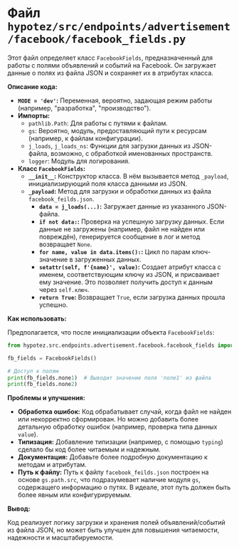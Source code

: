 # Файл `hypotez/src/endpoints/advertisement/facebook/facebook_fields.py`

Этот файл определяет класс `FacebookFields`, предназначенный для работы с полями объявлений и событий на Facebook.  Он загружает данные о полях из файла JSON и сохраняет их в атрибутах класса.

**Описание кода:**

* **`MODE = 'dev'`:**  Переменная, вероятно, задающая режим работы (например, "разработка", "производство").
* **Импорты:**
    * `pathlib.Path`: Для работы с путями к файлам.
    * `gs`:  Вероятно, модуль, предоставляющий пути к ресурсам (например, к файлам конфигурации).
    * `j_loads`, `j_loads_ns`: Функции для загрузки данных из JSON-файла, возможно, с обработкой именованных пространств.
    * `logger`: Модуль для логирования.
* **Класс `FacebookFields`:**
    * **`__init__`:** Конструктор класса. В нём вызывается метод `_payload`, инициализирующий поля класса данными из JSON.
    * **`_payload`:**  Метод для загрузки и обработки данных из файла `facebook_feilds.json`.
        * **`data = j_loads(...)`:** Загружает данные из указанного JSON-файла.
        * **`if not data:`:** Проверка на успешную загрузку данных. Если данные не загружены (например, файл не найден или повреждён), генерируется сообщение в лог и метод возвращает `None`.
        * **`for name, value in data.items():`:**  Цикл по парам ключ-значение в загруженных данных.
        * **`setattr(self, f'{name}', value)`:**  Создает атрибут класса с именем, соответствующим ключу из JSON, и присваивает ему значение. Это позволяет получить доступ к данным через `self.ключ`.
        * **`return True`:**  Возвращает `True`, если загрузка данных прошла успешно.

**Как использовать:**

Предполагается, что после инициализации объекта `FacebookFields`:

```python
from hypotez.src.endpoints.advertisement.facebook.facebook_fields import FacebookFields

fb_fields = FacebookFields()

# Доступ к полям
print(fb_fields.поле1)  # Выводит значение поля 'поле1' из файла
print(fb_fields.поле2)
```

**Проблемы и улучшения:**

* **Обработка ошибок:**  Код обрабатывает случай, когда файл не найден или некорректно сформирован. Но можно добавить более детальную обработку ошибок (например, проверка типа данных `value`).
* **Типизация:**  Добавление типизации (например, с помощью `typing`) сделало бы код более читаемым и надежным.
* **Документация:** Добавьте более подробную документацию к методам и атрибутам.
* **Путь к файлу:**  Путь к файлу `facebook_feilds.json` построен на основе `gs.path.src`, что подразумевает наличие модуля `gs`, содержащего информацию о путях.  В идеале, этот путь должен быть более явным или конфигурируемым.

**Вывод:**

Код реализует логику загрузки и хранения полей объявлений/событий из файла JSON, но может быть улучшен для повышения читаемости, надежности и масштабируемости.